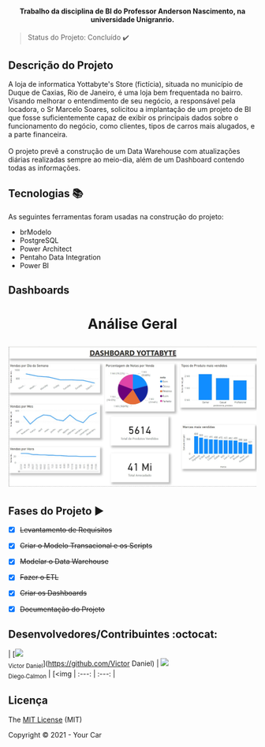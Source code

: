 <h4 align="center">
    Trabalho da disciplina de BI do Professor Anderson Nascimento, na universidade Unigranrio.        
</h4>

> Status do Projeto: Concluído ✔️
           
## Descrição do Projeto

A loja de informatica Yottabyte's Store (fictícia), situada no município de Duque de Caxias, Rio de Janeiro, é uma loja bem frequentada no bairro.
Visando melhorar o entendimento de seu negócio, a responsável pela locadora, o Sr Marcelo Soares, solicitou a implantação de um projeto de BI que fosse suficientemente capaz de exibir os principais dados sobre o funcionamento do negócio, como clientes, tipos de carros mais alugados, e a parte financeira.
<br>
<br>
O projeto prevê a construção de um Data Warehouse com atualizações diárias realizadas sempre ao meio-dia, além de um Dashboard contendo todas as informações.

           
## Tecnologias :books:
           
As seguintes ferramentas foram usadas na construção do projeto:
           
 - brModelo
 - PostgreSQL
 - Power Architect
 - Pentaho Data Integration
 - Power BI

 ## Dashboards
 
 <h1 align="center">
  <p>Análise Geral</p>
  <img alt="Dashboard análise geral" title="#Dashboard análise geral" src="05 - Dashboard/Imagens/analise.jpg"/>
</h1>

 
 ## Fases do Projeto :arrow_forward:
 
 - [x] <strike>Levantamento de Requisitos</strike>
 - [x] <strike>Criar o Modelo Transacional e os Scripts</strike>
 - [x] <strike>Modelar o Data Warehouse</strike>
 - [x] <strike>Fazer o ETL</strike>
 - [x] <strike>Criar os Dashboards</strike>
 - [x] <strike>Documentação do Projeto</strike>
           
           
 ## Desenvolvedores/Contribuintes :octocat:
           
| [<img src="https://avatars.githubusercontent.com/u/70461321?v=4" width=115><br><sub>Victor Daniel</sub>](https://github.com/Victor Daniel) |  [<img src="https://avatars.githubusercontent.com/u/71741611?v=4" width=115><br><sub>Diego Calmon</sub>](https://github.com/Diego-codecell) |  [<img
| :---: | :---: |
       
## Licença 

The [MIT License]() (MIT)

Copyright :copyright: 2021 - Your Car
